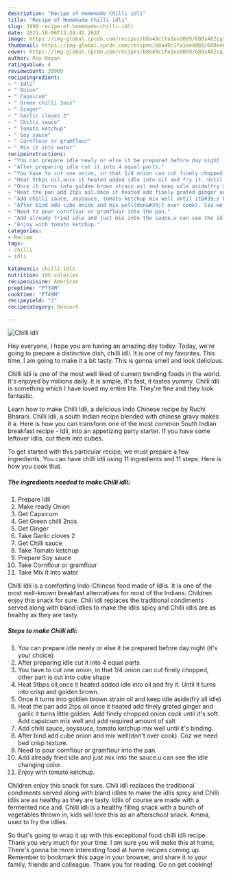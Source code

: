 ```yaml
---
description: "Recipe of Homemade Chilli idli"
title: "Recipe of Homemade Chilli idli"
slug: 3990-recipe-of-homemade-chilli-idli
date: 2021-10-06T13:39:45.262Z
image: https://img-global.cpcdn.com/recipes/b8a49c1fa1eed069/680x482cq70/chilli-idli-recipe-main-photo.jpg
thumbnail: https://img-global.cpcdn.com/recipes/b8a49c1fa1eed069/680x482cq70/chilli-idli-recipe-main-photo.jpg
cover: https://img-global.cpcdn.com/recipes/b8a49c1fa1eed069/680x482cq70/chilli-idli-recipe-main-photo.jpg
author: Roy Hogan
ratingvalue: 4
reviewcount: 38900
recipeingredient:
- " Idli"
- " Onion"
- " Capsicum"
- " Green chilli 2nos"
- " Ginger"
- " Garlic cloves 2"
- " Chilli sauce"
- " Tomato ketchup"
- " Soy sauce"
- " Cornflour or gramflour"
- " Mix it into water"
recipeinstructions:
- "You can prepare idle newly or else it be prepared before day night (it&#39;s your choice)"
- "After preparing idle cut it into 4 equal parts."
- "You have to cut one onion, in that 1/4 onion can cut finely chopped, other part is cut into cube shape"
- "Heat 5tbps oil,once it heated added idle into oil and fry it. Until it turns into crisp and golden brown."
- "Once it turns into golden brown strain oil and keep idle aside(fry all idle)"
- "Heat the pan add 2tps oil.once it heated add finely grated ginger and garlic it turns little golden. Add finely chopped onion cook until it&#39;s soft. Add capsicum mix well and add required amount of salt"
- "Add chilli sauce, soysauce, tomato ketchup mix well until it&#39;s binding."
- "After bind add cube onion and mix well(don&#39;t over cook). Coz we need bed crisp texture."
- "Need to pour cornflour or gramflour into the pan."
- "Add already fried idle and just mix into the sauce.u can see the idle changing color."
- "Enjoy with tomato ketchup."
categories:
- Recipe
tags:
- chilli
- idli

katakunci: chilli idli 
nutrition: 195 calories
recipecuisine: American
preptime: "PT34M"
cooktime: "PT49M"
recipeyield: "2"
recipecategory: Dessert

---
```



![Chilli idli](https://img-global.cpcdn.com/recipes/b8a49c1fa1eed069/680x482cq70/chilli-idli-recipe-main-photo.jpg)

Hey everyone, I hope you are having an amazing day today. Today, we're going to prepare a distinctive dish, chilli idli. It is one of my favorites. This time, I am going to make it a bit tasty. This is gonna smell and look delicious.

Chilli idli is one of the most well liked of current trending foods in the world. It's enjoyed by millions daily. It is simple, it's fast, it tastes yummy. Chilli idli is something which I have loved my entire life. They're fine and they look fantastic.

Learn how to make Chilli Idli, a delicious Indo Chinese recipe by Ruchi Bharani. Chilli Idli, a south Indian recipe blended with chinese gravy makes it a. Here is how you can transform one of the most common South Indian breakfast recipe - Idli, into an appetizing party starter. If you have some leftover idlis, cut them into cubes.


To get started with this particular recipe, we must prepare a few ingredients. You can have chilli idli using 11 ingredients and 11 steps. Here is how you cook that.

<!--inarticleads1-->

##### The ingredients needed to make Chilli idli:

1. Prepare  Idli
1. Make ready  Onion
1. Get  Capsicum
1. Get  Green chilli 2nos
1. Get  Ginger
1. Take  Garlic cloves 2
1. Get  Chilli sauce
1. Take  Tomato ketchup
1. Prepare  Soy sauce
1. Take  Cornflour or gramflour
1. Take  Mix it into water


Chilli Idli is a comforting Indo-Chinese food made of Idlis. It is one of the most well-known breakfast alternatives for most of the Indians. Children enjoy this snack for sure. Chili idli replaces the traditional condiments served along with bland idlies to make the idlis spicy and Chilli idlis are as healthy as they are tasty. 

<!--inarticleads2-->

##### Steps to make Chilli idli:

1. You can prepare idle newly or else it be prepared before day night (it&#39;s your choice)
1. After preparing idle cut it into 4 equal parts.
1. You have to cut one onion, in that 1/4 onion can cut finely chopped, other part is cut into cube shape
1. Heat 5tbps oil,once it heated added idle into oil and fry it. Until it turns into crisp and golden brown.
1. Once it turns into golden brown strain oil and keep idle aside(fry all idle)
1. Heat the pan add 2tps oil.once it heated add finely grated ginger and garlic it turns little golden. Add finely chopped onion cook until it&#39;s soft. Add capsicum mix well and add required amount of salt
1. Add chilli sauce, soysauce, tomato ketchup mix well until it&#39;s binding.
1. After bind add cube onion and mix well(don&#39;t over cook). Coz we need bed crisp texture.
1. Need to pour cornflour or gramflour into the pan.
1. Add already fried idle and just mix into the sauce.u can see the idle changing color.
1. Enjoy with tomato ketchup.


Children enjoy this snack for sure. Chili idli replaces the traditional condiments served along with bland idlies to make the idlis spicy and Chilli idlis are as healthy as they are tasty. Idlis of course are made with a fermented rice and. Chilli idli is a healthy filling snack with a bunch of vegetables thrown in, kids will love this as an afterschool snack. Amma, used to fry the idlies. 

So that's going to wrap it up with this exceptional food chilli idli recipe. Thank you very much for your time. I am sure you will make this at home. There's gonna be more interesting food at home recipes coming up. Remember to bookmark this page in your browser, and share it to your family, friends and colleague. Thank you for reading. Go on get cooking!
